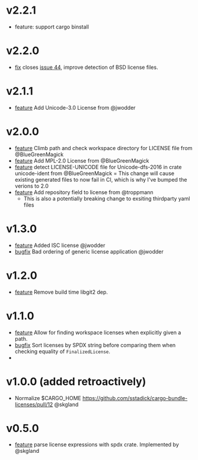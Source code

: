 # v2.2.1

- feature: support cargo binstall

# v2.2.0
- [fix](https://github.com/sstadick/cargo-bundle-licenses/pull/45) closes [issue 44](https://github.com/sstadick/cargo-bundle-licenses/issues/44), improve detection of BSD license files.

# v2.1.1
- [feature](https://github.com/sstadick/cargo-bundle-licenses/pull/41) Add Unicode-3.0 License from @jwodder

# v2.0.0
- [feature](https://github.com/sstadick/cargo-bundle-licenses/pull/32) Climb path and check workspace directory for LICENSE file from @BlueGreenMagick
- [feature](https://github.com/sstadick/cargo-bundle-licenses/pull/33) Add MPL-2.0 License from @BlueGreenMagick
- [feature](https://github.com/sstadick/cargo-bundle-licenses/pull/34) detect LICENSE-UNICODE file for Unicode-dfs-2016 in crate unicode-ident from @BlueGreenMagick
	= This change will cause existing generated files to now fail in CI, which is why I've bumped the verions to 2.0
- [feature](https://github.com/sstadick/cargo-bundle-licenses/pull/30) Add repository field to license from @troppmann
	- This is also a potentially breaking change to exsiting thirdparty yaml files

# v1.3.0
- [feature](https://github.com/sstadick/cargo-bundle-licenses/pull/28) Added ISC license @jwodder
- [bugfix](https://github.com/sstadick/cargo-bundle-licenses/pull/29) Bad ordering of generic license application @jwodder

# v1.2.0
- [feature](https://github.com/sstadick/cargo-bundle-licenses/pull/16) Remove build time libgit2 dep.

# v1.1.0

- [feature](https://github.com/sstadick/cargo-bundle-licenses/pull/3) Allow for finding workspace licenses when explicitly given a path.
- [bugfix](https://github.com/sstadick/cargo-bundle-licenses/pull/14) Sort licenses by SPDX string before comparing them when checking equality of `FinalizedLicense`.
- 

# v1.0.0 (added retroactively)

- Normalize $CARGO_HOME https://github.com/sstadick/cargo-bundle-licenses/pull/12 @skgland

# v0.5.0

- [feature](https://github.com/sstadick/cargo-bundle-licenses/pull/11) parse license expressions with spdx crate. Implemented by @skgland
